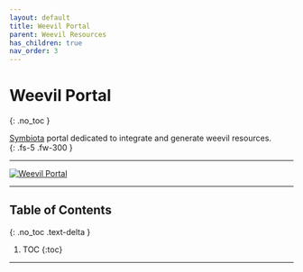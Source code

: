 ```yaml
---
layout: default
title: Weevil Portal
parent: Weevil Resources
has_children: true
nav_order: 3
---
```



# Weevil Portal
{: .no_toc }

[Symbiota](https://symbiota.org) portal dedicated to integrate and generate weevil resources.  
{: .fs-5 .fw-300 }

---

[<img src="https://github.com/user-attachments/assets/d4c552df-16b5-47ff-8fbb-62993662defc" alt="Weevil Portal">](https://weevil.symbiota.org)


----
## Table of Contents
{: .no_toc .text-delta }

1. TOC
{:toc}

----

